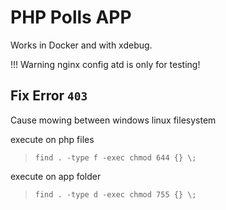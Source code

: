 # PHP Polls APP
Works in Docker and with xdebug.

!!! Warning nginx config atd is only for testing!



## Fix Error `403`
Cause mowing between windows linux filesystem

execute on php files
>`find . -type f -exec chmod 644 {} \;`

execute on app folder
>`find . -type d -exec chmod 755 {} \;`




